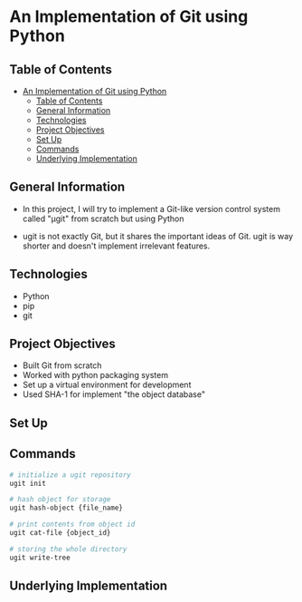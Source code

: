 # An Implementation of Git using Python

## Table of Contents

- [An Implementation of Git using Python](#an-implementation-of-git-using-python)
  - [Table of Contents](#table-of-contents)
  - [General Information](#general-information)
  - [Technologies](#technologies)
  - [Project Objectives](#project-objectives)
  - [Set Up](#set-up)
  - [Commands](#commands)
  - [Underlying Implementation](#underlying-implementation)

## General Information

- In this project, I will try to implement a Git-like version control system called "μgit" from scratch but using Python

- ugit is not exactly Git, but it shares the important ideas of Git. ugit is way shorter and doesn't implement irrelevant features.

## Technologies

- Python
- pip
- git

## Project Objectives

- Built Git from scratch
- Worked with python packaging system
- Set up a virtual environment for development
- Used SHA-1 for implement "the object database"

## Set Up

## Commands

```bash
# initialize a ugit repository
ugit init

# hash object for storage
ugit hash-object {file_name}

# print contents from object id
ugit cat-file {object_id}

# storing the whole directory
ugit write-tree
```

## Underlying Implementation

